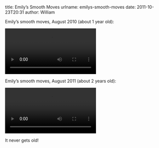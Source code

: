 title: Emily&#x02bc;s Smooth Moves
urlname: emilys-smooth-moves
date: 2011-10-23T20:31
author: William

Emily&#x02bc;s smooth moves, August 2010 (about 1 year old):

<video controls preload="metadata"><source src="{static}/images/2010-08-29-emily-dancing.mp4"></video>

Emily&#x02bc;s smooth moves, August 2011 (about 2 years old):

<video controls preload="metadata"><source src="{static}/images/2011-08-13-emily-dancing.mp4"></video>

It never gets old!
